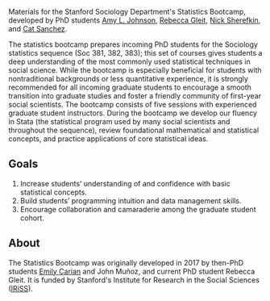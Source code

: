 Materials for the Stanford Sociology Department's Statistics Bootcamp, developed by PhD students [Amy L. Johnson](https://sites.google.com/stanford.edu/amyljohnson/home), [Rebecca Gleit](https://sociology.stanford.edu/people/rebecca-gleit), [Nick Sherefkin](https://sociology.stanford.edu/people/nick-sherefkin), and [Cat Sanchez](https://sociology.stanford.edu/people/catherine-sanchez).

The statistics bootcamp prepares incoming PhD students for the Sociology statistics sequence (Soc 381, 382, 383); this set of courses gives students a deep understanding of the most commonly used statistical techniques in social science. While the bootcamp is especially beneficial for students with nontraditional backgrounds or less quantitative experience, it is strongly recommended for all incoming graduate students to encourage a smooth transition into graduate studies and foster a friendly community of first-year social scientists. The bootcamp consists of five sessions with experienced graduate student instructors. During the bootcamp we develop our fluency in Stata (the statistical program used by many social scientists and throughout the sequence), review foundational mathematical and statistical concepts, and practice applications of core statistical ideas.

## Goals
1. Increase students’ understanding of and confidence with basic statistical concepts.
2. Build students’ programming intuition and data management skills.
3. Encourage collaboration and camaraderie among the graduate student cohort.

## About
The Statistics Bootcamp was originally developed in 2017 by then-PhD students [Emily Carian](https://www.csusb.edu/profile/emily.carian) and John Muñoz, and current PhD student Rebecca Gleit. It is funded by Stanford's Institute for Research in the Social Sciences ([IRiSS](https://iriss.stanford.edu/)).
